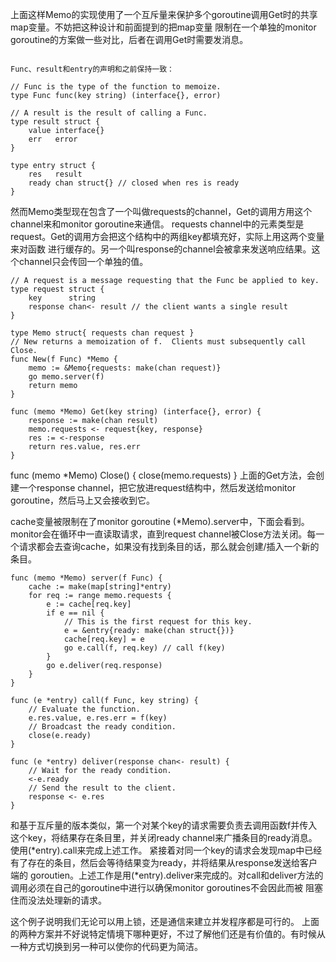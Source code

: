 上面这样Memo的实现使用了一个互斥量来保护多个goroutine调用Get时的共享map变量。不妨把这种设计和前面提到的把map变量
限制在一个单独的monitor goroutine的方案做一些对比，后者在调用Get时需要发消息。

```

Func、result和entry的声明和之前保持一致：

// Func is the type of the function to memoize.
type Func func(key string) (interface{}, error)

// A result is the result of calling a Func.
type result struct {
    value interface{}
    err   error
}

type entry struct {
    res   result
    ready chan struct{} // closed when res is ready
}

```

然而Memo类型现在包含了一个叫做requests的channel，Get的调用方用这个channel来和monitor goroutine来通信。
requests channel中的元素类型是request。Get的调用方会把这个结构中的两组key都填充好，实际上用这两个变量来对函数
进行缓存的。另一个叫response的channel会被拿来发送响应结果。这个channel只会传回一个单独的值。

```
// A request is a message requesting that the Func be applied to key.
type request struct {
    key      string
    response chan<- result // the client wants a single result
}

type Memo struct{ requests chan request }
// New returns a memoization of f.  Clients must subsequently call Close.
func New(f Func) *Memo {
    memo := &Memo{requests: make(chan request)}
    go memo.server(f)
    return memo
}

func (memo *Memo) Get(key string) (interface{}, error) {
    response := make(chan result)
    memo.requests <- request{key, response}
    res := <-response
    return res.value, res.err
}

```

func (memo *Memo) Close() { close(memo.requests) }
上面的Get方法，会创建一个response channel，把它放进request结构中，然后发送给monitor goroutine，然后马上又会接收到它。

cache变量被限制在了monitor goroutine (*Memo).server中，下面会看到。monitor会在循环中一直读取请求，直到request channel被Close方法关闭。每一个请求都会去查询cache，如果没有找到条目的话，那么就会创建/插入一个新的条目。

```
func (memo *Memo) server(f Func) {
    cache := make(map[string]*entry)
    for req := range memo.requests {
        e := cache[req.key]
        if e == nil {
            // This is the first request for this key.
            e = &entry{ready: make(chan struct{})}
            cache[req.key] = e
            go e.call(f, req.key) // call f(key)
        }
        go e.deliver(req.response)
    }
}

func (e *entry) call(f Func, key string) {
    // Evaluate the function.
    e.res.value, e.res.err = f(key)
    // Broadcast the ready condition.
    close(e.ready)
}

func (e *entry) deliver(response chan<- result) {
    // Wait for the ready condition.
    <-e.ready
    // Send the result to the client.
    response <- e.res
}

```

和基于互斥量的版本类似，第一个对某个key的请求需要负责去调用函数f并传入这个key，将结果存在条目里，并关闭ready channel来广播条目的ready消息。使用(*entry).call来完成上述工作。
紧接着对同一个key的请求会发现map中已经有了存在的条目，然后会等待结果变为ready，并将结果从response发送给客户端的
goroutien。上述工作是用(*entry).deliver来完成的。对call和deliver方法的调用必须在自己的goroutine中进行以确保monitor goroutines不会因此而被
阻塞住而没法处理新的请求。

这个例子说明我们无论可以用上锁，还是通信来建立并发程序都是可行的。
上面的两种方案并不好说特定情境下哪种更好，不过了解他们还是有价值的。有时候从一种方式切换到另一种可以使你的代码更为简洁。


